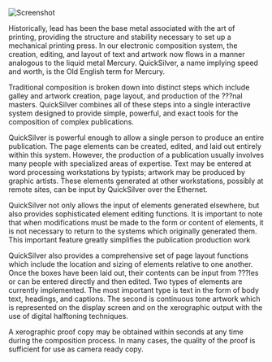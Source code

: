 ![Screenshot](https://i.imgur.com/R8mOweZ.png)

Historically, lead has been the base metal associated with the art of printing, providing the structure and stability necessary to set up a mechanical printing press. In our electronic composition system, the creation, editing, and layout of text and artwork now flows in a manner analogous to the liquid metal Mercury. QuickSilver, a name implying speed and worth, is the Old English term for Mercury.

Traditional composition is broken down into distinct steps which include galley and artwork creation, page layout, and production of the ???nal masters. QuickSilver combines all of these steps into a single interactive system designed to provide simple, powerful, and exact tools for the composition of complex publications.

QuickSilver is powerful enough to allow a single person to produce an entire publication. The page elements can be created, edited, and laid out entirely within this system. However, the production of a publication usually involves many people with specialized areas of expertise. Text may be entered at word processing workstations by typists; artwork may be produced by graphic artists. These elements generated at other workstations, possibly at remote sites, can be input by QuickSilver over the Ethernet.

QuickSilver not only allows the input of elements generated elsewhere, but also provides sophisticated element editing functions. It is important to note that when modifications must be made to the form or content of elements, it is not necessary to return to the systems which originally generated them. This important feature greatly simplifies the publication production work 

QuickSilver also provides a comprehensive set of page layout functions which include the location and sizing of elements relative to one another. Once the boxes have been laid out, their contents can be input from ???les or can be entered directly and then edited. Two types of elements are currently implemented. The most important type is text in the form of body text, headings, and captions. The second is continuous tone artwork which is represented on the display screen and on the xerographic output with the use of digital halftoning techniques.

A xerographic proof copy may be obtained within seconds at any time during the composition process. In many cases, the quality of the proof is sufficient for use as camera ready copy.

